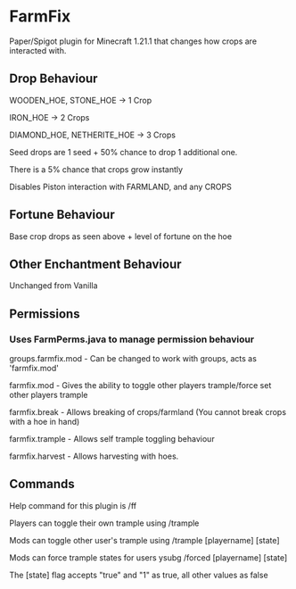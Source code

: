 # FarmFix
Paper/Spigot plugin for Minecraft 1.21.1 that changes how crops are interacted with.

## Drop Behaviour
 
WOODEN_HOE, STONE_HOE -> 1 Crop

IRON_HOE -> 2 Crops

DIAMOND_HOE, NETHERITE_HOE -> 3 Crops


Seed drops are 1 seed + 50% chance to drop 1 additional one.

There is a 5% chance that crops grow instantly

Disables Piston interaction with FARMLAND, and any CROPS

## Fortune Behaviour

Base crop drops as seen above + level of fortune on the hoe

## Other Enchantment Behaviour

Unchanged from Vanilla

## Permissions
### Uses FarmPerms.java to manage permission behaviour

groups.farmfix.mod - Can be changed to work with groups, acts as 'farmfix.mod'

farmfix.mod - Gives the ability to toggle other players trample/force set other players trample

farmfix.break - Allows breaking of crops/farmland (You cannot break crops with a hoe in hand)

farmfix.trample - Allows self trample toggling behaviour

farmfix.harvest - Allows harvesting with hoes.

## Commands
Help command for this plugin is /ff

Players can toggle their own trample using /trample

Mods can toggle other user's trample using /trample [playername] [state]

Mods can force trample states for users ysubg /forced [playername] [state]

The [state] flag accepts "true" and "1" as true, all other values as false
